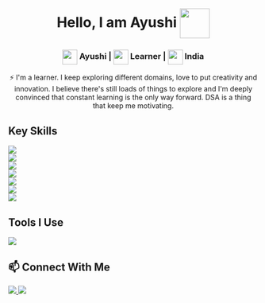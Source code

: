 <h1 align="center">
  Hello, I am Ayushi <img src="https://media.giphy.com/media/Cmr1OMJ2FN0B2/giphy.gif" width="60" height="60"  align="center"/>
</h1>

<h3 align="center">
<img src="https://media.giphy.com/media/L1R1tvI9svkIWwpVYr/giphy.gif" width="30" height="30" align="center"/> Ayushi |
<img src="https://media.giphy.com/media/qgQUggAC3Pfv687qPC/giphy.gif" width="30" height="30" align="center"/> Learner | 
<img src="https://media.giphy.com/media/57ZONYwnLOKVgLuApK/giphy.gif" width="30" height="30" align="center"/> India
</h3>

<p align="center">
  ⚡ I'm a learner. I keep exploring different domains, love to put creativity and innovation. I believe there's still loads of things to explore and I'm deeply convinced that constant learning is the only way forward. DSA is a thing that keep me motivating. 
</p>

## Key Skills
<p>
  <img src="https://img.shields.io/badge/C++-★★★★☆-000000?logo=C%2B%2B&labelColor=00599c&logoColor=ffffff" /><br>
  <img src="https://img.shields.io/badge/HTML5-★★★★☆-000000?logo=HTML5&labelColor=e34f26&logoColor=ffffff" /><br>
  <img src="https://img.shields.io/badge/CSS3-★★★☆☆-000000?logo=CSS3&labelColor=1572b6&logoColor=ffffff" /><br>
  <img src="https://img.shields.io/badge/JavaScript-★★☆☆☆-000000?logo=JavaScript&labelColor=f7df1e&logoColor=000000" /><br>
  <img src="https://img.shields.io/badge/React.js-★☆☆☆☆-000000?logo=React&labelColor=f7df1e&logoColor=000000" /><br>
  <img src="https://img.shields.io/badge/Python-★★★☆☆-000000?logo=Python&labelColor=3776ab&logoColor=ffffff" /><br>
  <img src="https://img.shields.io/badge/MySQL-★★★☆☆-000000?logo=MySQL&labelColor=f7df1e&logoColor=000000" />
</p>

## Tools I Use
<p> 
  <img src="https://img.shields.io/badge/Github-181717?logo=GitHub&labelColor=181717&logoColor=ffffff" />
</p>

## 📫 Connect With Me
<p>
  <a href="https://www.linkedin.com/in/ayushi-842000/"> <img src="https://img.shields.io/badge/Linkedin-0077b5?style=plastic&logo=Linkedin&labelColor=0077b5&logoColor=ffffff" />
  <a href="mailto:asharma842000@gmail.com"> <img src="https://img.shields.io/badge/Gmail-d14836?style=plastic&logo=Gmail&labelColor=d14836&logoColor=ffffff" />
</p>


